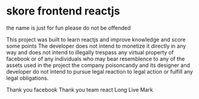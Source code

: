 # skore frontend reactjs

the name is just for fun 
please do not be offended

This project was built to learn reactjs and improve knowledge and score some points
The developer does not intend to monetize it directly in any way and does not intend to illegally trespass any virtual property of facebook
or of any individuals who may bear resemblence to any of the assets used in the project
the company poisoncandy and its designer and developer do not intend to pursue legal reaction to legal action or fulfill any legal obligations.

Thank you facebook
Thank you team react
Long Live Mark
